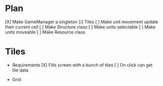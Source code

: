 # Plan

[X] Make GameManager a singleton
[/] Tiles
[ ] Make unit movement update their current cell
[ ] Make Structure class
[ ] Make units selectable
[ ] Make units moveable
[ ] Make Resource class


# Tiles
- Requirements
 [X] Fills screen with a bunch of tiles
 [ ] On click can get tile data

- Grid 
